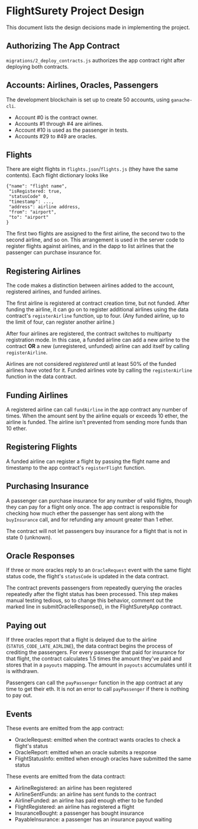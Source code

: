# FlightSurety Project Design

This document lists the design decisions made in implementing the
project.

## Authorizing The App Contract

`migrations/2_deploy_contracts.js` authorizes the app contract right
after deploying both contracts.

## Accounts: Airlines, Oracles, Passengers

The development blockchain is set up to create 50 accounts, using `ganache-cli`.

* Account #0 is the contract owner.
* Accounts #1 through #4 are airlines.
* Account #10 is used as the passenger in tests.
* Accounts #29 to #49 are oracles.

## Flights

There are eight flights in `flights.json`/`flights.js` (they have the
same contents).  Each flight dictionary looks like

    {"name": "flight name",
     "isRegistered: true,
     "statusCode" 0,
     "timestamp": ...,
     "address": airline address,
     "from": "airport",
     "to": "airport"
    }

The first two flights are assigned to the first airline, the second
two to the second airline, and so on.  This arrangement is used in the
server code to register flights against airlines, and in the dapp to
list airlines that the passenger can purchase insurance for.

## Registering Airlines

The code makes a distinction between airlines added to the account,
registered airlines, and funded airlines.

The first airline is registered at contract creation time, but not
funded.  After funding the airline, it can go on to register
additional airlines using the data contract's `registerAirline`
function, up to four.  (Any funded airline, up to the limit of four,
can register another airline.)

After four airlines are registered, the contract switches to
multiparty registration mode.  In this case, a funded airline can add
a new airline to the contract **OR** a new (unregistered, unfunded)
airline can add itself by calling `registerAirline`.

Airlines are not considered *registered* until at least 50% of the
funded airlines have voted for it.  Funded airlines vote by calling
the `registerAirline` function in the data contract.

## Funding Airlines

A registered airline can call `fundAirline` in the app contract any
number of times.  When the amount sent by the airline equals or
exceeds 10 ether, the airline is funded.  The airline isn't prevented
from sending more funds than 10 ether.

## Registering Flights

A funded airline can register a flight by passing the flight name and
timestamp to the app contract's `registerFlight` function.

## Purchasing Insurance

A passenger can purchase insurance for any number of valid flights,
though they can pay for a flight only once.  The app contract is
responsible for checking how much ether the passenger has sent along
with the `buyInsurance` call, and for refunding any amount greater
than 1 ether.

The contract will not let passengers buy insurance for a flight that
is not in state 0 (unknown).

## Oracle Responses

If three or more oracles reply to an `OracleRequest` event with the
same flight status code, the flight's `statusCode` is updated in the
data contract.

The contract prevents passengers from repeatedly querying the oracles
repeatedly after the flight status has been processed.  This step makes
manual testing tedious, so to change this behavior, comment out the marked
line in submitOracleResponse(), in the FlightSuretyApp contract.

## Paying out

If three oracles report that a flight is delayed due to the airline
(`STATUS_CODE_LATE_AIRLINE`), the data contract begins the process of
crediting the passengers.  For every passenger that paid for insurance
for that flight, the contract calculates 1.5 times the amount they've
paid and stores that in a `payouts` mapping.  The amount in `payouts`
accumulates until it is withdrawn.

Passengers can call the `payPassenger` function in the app contract at
any time to get their eth.  It is not an error to call `payPassenger`
if there is nothing to pay out.

## Events

These events are emitted from the app contract:

* OracleRequest: emitted when the contract wants oracles to check a flight's status
* OracleReport: emitted when an oracle submits a response
* FlightStatusInfo: emitted when enough oracles have submitted the same status

These events are emitted from the data contract:

* AirlineRegistered: an airline has been registered
* AirlineSentFunds: an airline has sent funds to the contract
* AirlineFunded: an airline has paid enough ether to be funded
* FlightRegistered: an airline has registered a flight
* InsuranceBought: a passenger has bought insurance
* PayableInsurance: a passenger has an insurance payout waiting
